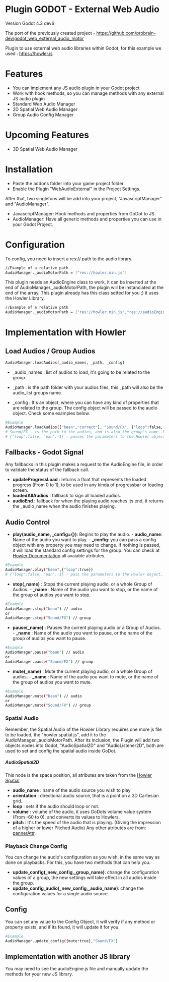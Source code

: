 # Plugin GODOT - External Web Audio
Version Godot 4.3 dev6

The port of the previously created project - https://github.com/probrain-dev/godot_web_external_audio_motor

Plugin to use external web audio libraries within Godot, for this example we used : https://howler.js

# Features
 - You can implement any JS audio plugin in your Godot project
 - Work with hook methods, so you can manage methods with any external JS audio plugin
 - Standard Web Audio Manager
 - 2D Spatial Web Audio Manager
 - Group Audio Config Manager

# Upcoming Features
 - 3D Spatial Web Audio Manager

# Installation
- Paste the addons folder into your game project folder.
- Enable the Plugin "WebAudioExternal" in the Project Settings.

After that, two singletons will be add into your project, "JavascriptManager" and "AudioManager".
- JavascriptManager: Hook methods and properties from GoDot to JS.
- AudioManager: Have all generic methods and properties you can use in your Godot Project.

# Configuration
To config, you need to insert a res:// path to the audio library.
```sh
//Example of a relative path
AudioManager._audioMotorPath = ["res://howler.min.js"]
```
This plugin needs an AudioEngine class to work, it can be inserted at the end of AudioManager._audioMotorPath, the plugin will be instanciated at the end of the array. This plugin already has this class setted for you ;) it uses the Howler Library.
```sh
//Example of a relative path
AudioManager._audioMotorPath = ["res://howler.min.js","res://audioEngine.js"]
```
# Implementation with Howler
## Load Audios / Group Audios
```sh
AudioManager.loadAudios(_audio_names, _path, _config)
```
- _audio_names : list of audios to load, it's going to be related to the group.
- _path : is the path folder with your audios files, this _path will also be the audio_list groups name.

- _config : It's an object, where you can have any kind of properties that are related to the group. The config object will be passed to the audio object. Check some examples below.
```sh
#Example
AudioManager.loadAudios(["bean","correct"], "Sound/FX", {"loop":false, "pan":-1})
# Sound/FX - is the path to the audios, and is also the group's name. Remember, the path it's reffer to exported project folder, so the audios need to be inside manualy on exported folder.
# {"loop":false, "pan":-1} - passes the parameters to the Howler object, and loads the audio within that configuration.
```
## Fallbacks - Godot Signal
Any fallbacks in this plugin makes a request to the AudioEngine file, in order to validate the status of the fallback call.
- **updateProgressLoad** : returns a float that represents the loaded progress (From 0 to 1), to be used in any kinda of progressbar or loading screen.
- **loadedAllAudios** : fallback to sign all loaded audios.
- **audioEnd** : fallback for when the playing audio reaches its end, it returns the _audio_name when the audio finishes playing.

## Audio Control
- **play(audio_name, _config={})**: Begins to play the audio.
        - **audio_name**: Name of the audio you want to play.
        - **_config**: you can pass a config object with any property you may need to change. If nothing is passed, it will load the standard config settings for the group. You can check at [Howler Documentation](https://github.com/goldfire/howler.js#plugin-spatial) all avaiable atributes.
```sh
#Example
AudioManager.play("bean",{"loop":true})
# {"loop":false, "pan":-1} - pass the parameters to the Howler object, and loads the audio with that configuration.
```

- **stop(_name)** : Stops the current playing audio, or a whole Group of Audios.
        - **_name** : Name of the audio you want to stop, or the name of the group of audios you want to stop.
```sh
#Example
AudioManager.stop("bean") // audio
or
AudioManager.stop("Sound/FX") // group
```

- **pause(_name)** : Pauses the current playing audio or a Group of Audios.
        - **_name** : Name of the audio you want to pause, or the name of the group of audios you want to pause.
```sh
#Example
AudioManager.pause("bean") // audio
or
AudioManager.pause("Sound/FX") // group
```

- **mute(_name)** : Mute the current playing audio, or a whole Group of audios.
        - **_name** : Name of the audio you want to mute, or the name of the group of audios you want to mute.
```sh
#Example
AudioManager.mute("bean") // audio
or
AudioManager.mute("Sound/FX") // group
```

### Spatial Audio
Remember, the Spatial Audio of the Howler Library requires one more js file to be loaded, the "howler.spatial.js", add it to the AudioManager._audioMotorPath. After its inclusion, the Plugin will add two objects nodes into Godot, "AudioSpatial2D" and "AudioListener2D", both are used to set and config the spatial audio inside GoDot.
##### AudioSpatial2D
This node is the space position, all atributes are taken from the [Howler Spatial](https://github.com/goldfire/howler.js#plugin-spatial)
- **audio_name** : name of the audio source you wish to play
- **orientation** : directional audio source, that is a point on a 3D Cartesian grid.
- **loop** : sets if the audio should loop or not.
- **volume** : volume of the audio, it uses GoDots volume value system (From -60 to 0), and converts its values to Howlers.
- **pitch** : It's the speed of the audio that is playing. (Giving the impression of a higher or lower Pitched Audio)
Any other atributes are from: [pannerAttr](https://github.com/goldfire/howler.js#pannerattro-id).

### Playback Change Config
You can change the audio's configuration as you wish, in the same way as done on playbacks. For this, you have two methods that can help you.
- **update_config(_new_config,_group_name)**: change the configuration values of a group, the new settings will take effect in all audios inside the group. 
- **update_config_audio(_new_config,_audio_name)**: change the configuration values for a single audio source.

## Config
You can set any value to the Config Object, it will verify if any method or property exists, and if its found, it will update it for you.
```sh
#Example
AudioManager.update_config({mute:true},"Sound/FX")
```

## Implementation with another JS library
You may need to see the audioEngine.js file and manually update the methods for your new JS library. 
